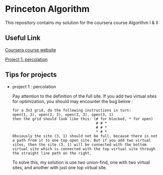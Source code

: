# Princeton Algorithm

This repository contains my solution for the coursera course Algorithm I & II

## Useful Link

[Coursera course website](https://www.coursera.org/learn/algorithms-part1/home/welcome)

[Project 1: percolation](https://coursera.cs.princeton.edu/algs4/assignments/percolation/specification.php)

## Tips for projects

- project 1 : percolation

  Pay attention to the definition of the full site. If you add two virtual sites for optimization, you should may encounter the bug below :

  ```
  for a 3x3 grid, do the following instructions in turn:
  open(1, 3), open(2, 3), open(3, 3), open(3, 1)
  then the grid should look like this: (# for blocked, * for open)
  										# # *
  										# # *
  										* # * 
  Obviously the site (3, 1) should not be full, because there is not a path from it to one top open site. But if you add two virtual sites, then the site (3, 1) will be connected with the bottom virtual site which is connected with the top virtual site through the straight line path on the right.
  ```

  To solve this, my solution is use two union-find, one with two virtual sites, and another with just one top virtual site. 

  


